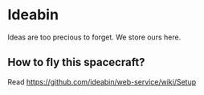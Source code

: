 # Ideabin

Ideas are too precious to forget. We store ours here.

## How to fly this spacecraft?

Read https://github.com/ideabin/web-service/wiki/Setup
